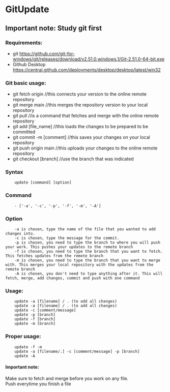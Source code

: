 # GitUpdate

## Important note: Study git first

### Requirements:

* git https://github.com/git-for-windows/git/releases/download/v2.51.0.windows.1/Git-2.51.0-64-bit.exe
* Github Desktop https://central.github.com/deployments/desktop/desktop/latest/win32

### Git basic usage:

* git fetch origin //this connects your version to the online remote repository
* git merge main //this merges the repository version to your local repository
* git pull //is a command that fetches and merge with the online remote repository
* git add [file_name] //this loads the changes to be prepared to be committed
* git commit -m [comment] //this saves your changes on your local repository
* git push origin main //this uploads your changes to the online remote repository
* git checkout [branch] //use the branch that was indicated

### Syntax
        update [command] [option]
### Command 
        - ['-a', '-c', '-p', '-f', '-m', '-A']
### Option 
        -a is chosen, type the name of the file that you wanted to add changes into.
        -c is chosen, type the message for the commit.
        -p is chosen, you need to type the branch to where you will push your work. This pushes your updates to the remote branch
        -f is chosen, you need to type the branch that you want to fetch. This fetches updates from the remote branch
        -m is chosen, you need to type the branch that you want to merge with. This merges your local repository with the updates from the remote branch
        -A is chosen, you don't need to type anything after it. This will fetch, merge, add changes, commit and push with one command
### Usage:
        update -a [filename] / . (to add all changes)
        update -a [filename] / . (to add all changes)
        update -c [comment/message]
        update -p [branch]
        update -f [branch]
        update -m [branch]
### Proper usage:
        update -f -m
        update -a [filename/.] -c [comment/message] -p [branch]
        update -A

#### Important note:
Make sure to fetch and merge before you work on any file.<br>
Push everytime you finish a file<br>